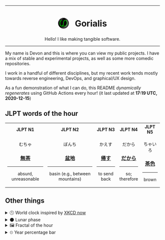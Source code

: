 ***

<h1 align="center">
<sub>
    <img src="readme/resources/avatar.png" height="36">
</sub>
&nbsp;
Gorialis
</h1>
<p align="center">
Hello! I like making tangible software.
</p>

***

My name is Devon and this is where you can view my public projects. I have a mix of stable and experimental projects, as well as some more comedic repositories.

I work in a handful of different disciplines, but my recent work tends mostly towards reverse engineering, DevOps, and graphical/UX design.

As a fun demonstration of what I can do, this README *dynamically regenerates* using GitHub Actions every hour! (it last updated at **17:19 UTC, 2020-12-15**)

<h2>JLPT words of the hour</h2>
<table>
    <tr>
        <th>JLPT N1</th>
        <th>JLPT N2</th>
        <th>JLPT N3</th>
        <th>JLPT N4</th>
        <th>JLPT N5</th>
    </tr>
    <tr>
        <td>
            <p align="center">むちゃ</p>
            <h3 align="center"><b><a href="https://jisho.org/search/%E7%84%A1%E8%8C%B6">無茶</a></b></h3>
            <hr>
            <p align="center">absurd,<wbr> unreasonable</p>
        </td>
        <td>
            <p align="center">ぼんち</p>
            <h3 align="center"><b><a href="https://jisho.org/search/%E7%9B%86%E5%9C%B0">盆地</a></b></h3>
            <hr>
            <p align="center">basin (e.g.,<wbr> between mountains)</p>
        </td>
        <td>
            <p align="center">かえす</p>
            <h3 align="center"><b><a href="https://jisho.org/search/%E5%B8%B0%E3%81%99">帰す</a></b></h3>
            <hr>
            <p align="center">to send back</p>
        </td>
        <td>
            <p align="center">だから</p>
            <h3 align="center"><b><a href="https://jisho.org/search/%E3%81%A0%E3%81%8B%E3%82%89">だから</a></b></h3>
            <hr>
            <p align="center">so;<br> therefore</p>
        </td>
        <td>
            <p align="center">ちゃいろ</p>
            <h3 align="center"><b><a href="https://jisho.org/search/%E8%8C%B6%E8%89%B2">茶色</a></b></h3>
            <hr>
            <p align="center">brown</p>
        </td>
    </tr>
</table>

<h2>Other things</h2>
<details>
<summary>🕔  World clock inspired by <a href="https://xkcd.com/now">XKCD now</a></summary>

> <img src="generated/now.png" width="512">

</details>
<details>
<summary>🌑 Lunar phase</summary>

The moon is approximately 5.58% through its phase (New Moon).

</details>
<details>
<summary>&#x1f5bc; Fractal of the hour</summary>

> <img src="generated/fractal.png" width="512">

</details>
<details>
<summary>&#x23f2; Year percentage bar</summary>
<pre><code>2020 [███████████████████▁] 95.55%</code></pre>
</details>
